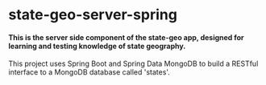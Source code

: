 # state-geo-server-spring

#### This is the server side component of the state-geo app, designed for learning and testing knowledge of state geography.

This project uses Spring Boot and Spring Data MongoDB to build a RESTful interface to a MongoDB database called 'states'.